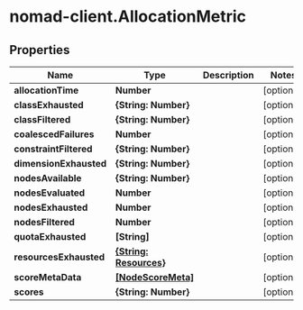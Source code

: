 # nomad-client.AllocationMetric

## Properties

Name | Type | Description | Notes
------------ | ------------- | ------------- | -------------
**allocationTime** | **Number** |  | [optional] 
**classExhausted** | **{String: Number}** |  | [optional] 
**classFiltered** | **{String: Number}** |  | [optional] 
**coalescedFailures** | **Number** |  | [optional] 
**constraintFiltered** | **{String: Number}** |  | [optional] 
**dimensionExhausted** | **{String: Number}** |  | [optional] 
**nodesAvailable** | **{String: Number}** |  | [optional] 
**nodesEvaluated** | **Number** |  | [optional] 
**nodesExhausted** | **Number** |  | [optional] 
**nodesFiltered** | **Number** |  | [optional] 
**quotaExhausted** | **[String]** |  | [optional] 
**resourcesExhausted** | [**{String: Resources}**](Resources.md) |  | [optional] 
**scoreMetaData** | [**[NodeScoreMeta]**](NodeScoreMeta.md) |  | [optional] 
**scores** | **{String: Number}** |  | [optional] 


